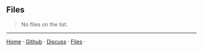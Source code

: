 ## Files

> No files on the list.

---

[Home][1] &middot;
[Github][2] &middot;
[Discuss][3] &middot;
[Files][4] &middot;

[1]:/ "Home page"
[2]:https://github.com/nikahmadz "Open my Github Profile"
[3]:https://github.com/nikahmadz/nikahmadz.github.io/discussions "Go to Discusssion Room"
[4]:https://nikahmadz.github.io/files "View shared files"
